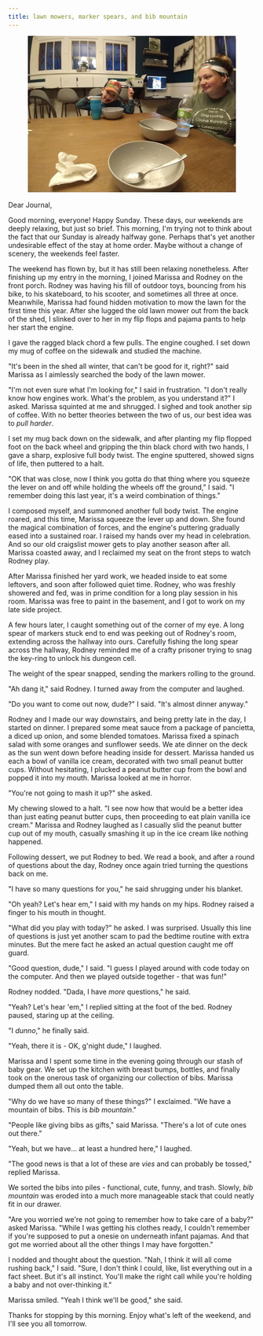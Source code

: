 ```yaml
---
title: lawn mowers, marker spears, and bib mountain
---
```


<figure>
  <a href="/images/banners/2020-04-26.jpg">
    <img alt="banner" src="/images/banners/2020-04-26.jpg"/>
  </a>
</figure>

Dear Journal,

Good morning, everyone!  Happy Sunday.  These days, our weekends are
deeply relaxing, but just so brief.  This morning, I'm trying not to
think about the fact that our Sunday is already halfway gone.  Perhaps
that's yet another undesirable effect of the stay at home order.
Maybe without a change of scenery, the weekends feel faster.

The weekend has flown by, but it has still been relaxing nonetheless.
After finishing up my entry in the morning, I joined Marissa and
Rodney on the front porch.  Rodney was having his fill of outdoor
toys, bouncing from his bike, to his skateboard, to his scooter, and
sometimes all three at once.  Meanwhile, Marissa had found hidden
motivation to mow the lawn for the first time this year.  After she
lugged the old lawn mower out from the back of the shed, I slinked
over to her in my flip flops and pajama pants to help her start the
engine.

I gave the ragged black chord a few pulls.  The engine coughed.  I set
down my mug of coffee on the sidewalk and studied the machine.

"It's been in the shed all winter, that can't be good for it, right?"
said Marissa as I aimlessly searched the body of the lawn mower.

"I'm not even sure what I'm looking for," I said in frustration.  "I
don't really know how engines work.  What's the problem, as you
understand it?" I asked.  Marissa squinted at me and shrugged.  I
sighed and took another sip of coffee.  With no better theories
between the two of us, our best idea was to _pull harder_.

I set my mug back down on the sidewalk, and after planting my flip
flopped foot on the back wheel and gripping the thin black chord with
two hands, I gave a sharp, explosive full body twist.  The engine
sputtered, showed signs of life, then puttered to a halt.

"OK that was close, now I think you gotta do that thing where you
squeeze the lever on and off while holding the wheels off the ground,"
I said.  "I remember doing this last year, it's a weird combination of
things."

I composed myself, and summoned another full body twist.  The engine
roared, and this time, Marissa squeeze the lever up and down.  She
found the magical combination of forces, and the engine's puttering
gradually eased into a sustained roar.  I raised my hands over my head
in celebration.  And so our old craigslist mower gets to play another
season after all.  Marissa coasted away, and I reclaimed my seat on
the front steps to watch Rodney play.

After Marissa finished her yard work, we headed inside to eat some
leftovers, and soon after followed quiet time.  Rodney, who was
freshly showered and fed, was in prime condition for a long play
session in his room.  Marissa was free to paint in the basement, and I
got to work on my late side project.

A few hours later, I caught something out of the corner of my eye.  A
long spear of markers stuck end to end was peeking out of Rodney's
room, extending across the hallway into ours.  Carefully fishing the
long spear across the hallway, Rodney reminded me of a crafty prisoner
trying to snag the key-ring to unlock his dungeon cell.

The weight of the spear snapped, sending the markers rolling to the
ground.

"Ah dang it," said Rodney.  I turned away from the computer and
laughed.

"Do you want to come out now, dude?" I said.  "It's almost dinner
anyway."

Rodney and I made our way downstairs, and being pretty late in the
day, I started on dinner.  I prepared some meat sauce from a package
of pancietta, a diced up onion, and some blended tomatoes.  Marissa
fixed a spinach salad with some oranges and sunflower seeds.  We ate
dinner on the deck as the sun went down before heading inside for
dessert.  Marissa handed us each a bowl of vanilla ice cream, decorated
with two small peanut butter cups.  Without hesitating, I plucked a
peanut butter cup from the bowl and popped it into my mouth.  Marissa
looked at me in horror.

"You're not going to mash it up?" she asked.

My chewing slowed to a halt.  "I see now how that would be a better
idea than just eating peanut butter cups, then proceeding to eat plain
vanilla ice cream."  Marissa and Rodney laughed as I casually slid the
peanut butter cup out of my mouth, casually smashing it up in the
ice cream like nothing happened.

Following dessert, we put Rodney to bed.  We read a book, and after a
round of questions about the day, Rodney once again tried turning the
questions back on me.

"I have so many questions for you," he said shrugging under his
blanket.

"Oh yeah?  Let's hear em," I said with my hands on my hips.  Rodney
raised a finger to his mouth in thought.

"What did you play with today?" he asked.  I was surprised.  Usually
this line of questions is just yet another scam to pad the bedtime
routine with extra minutes.  But the mere fact he asked an actual
question caught me off guard.

"Good question, dude," I said.  "I guess I played around with code
today on the computer.  And then we played outside together - that was
fun!"

Rodney nodded.  "Dada, I have _more_ questions," he said.

"Yeah?  Let's hear 'em," I replied sitting at the foot of the bed.
Rodney paused, staring up at the ceiling.

"I _dunno_," he finally said.

"Yeah, there it is - OK, g'night dude," I laughed.

Marissa and I spent some time in the evening going through our stash
of baby gear.  We set up the kitchen with breast bumps, bottles, and
finally took on the onerous task of organizing our collection of bibs.
Marissa dumped them all out onto the table.

"Why do we have so many of these things?" I exclaimed.  "We have a
mountain of bibs.  This is _bib mountain_."

"People like giving bibs as gifts," said Marissa.  "There's a lot of
cute ones out there."

"Yeah, but we have... at least a hundred here," I laughed.

"The good news is that a lot of these are _vies_ and can probably be
tossed," replied Marissa.

We sorted the bibs into piles - functional, cute, funny, and trash.
Slowly, _bib mountain_ was eroded into a much more manageable stack
that could neatly fit in our drawer.

"Are you worried we're not going to remember how to take care of a
baby?" asked Marissa.  "While I was getting his clothes ready, I
couldn't remember if you're supposed to put a onesie on underneath
infant pajamas.  And that got me worried about all the other things I
may have forgotten."

I nodded and thought about the question.  "Nah, I think it will all
come rushing back," I said.  "Sure, I don't think I could, like, list
everything out in a fact sheet.  But it's all instinct.  You'll make
the right call while you're holding a baby and not over-thinking it."

Marissa smiled.  "Yeah I think we'll be good," she said.

Thanks for stopping by this morning.  Enjoy what's left of the
weekend, and I'll see you all tomorrow.
